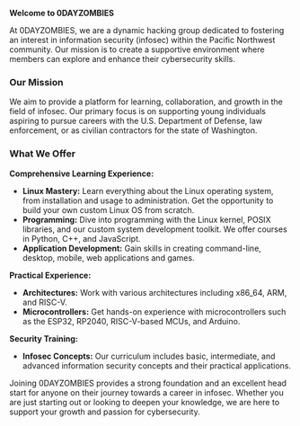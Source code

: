 **Welcome to 0DAYZOMBIES**

At 0DAYZOMBIES, we are a dynamic hacking group dedicated to fostering an interest in information security (infosec) within the Pacific Northwest community. Our mission is to create a supportive environment where members can explore and enhance their cybersecurity skills.

### Our Mission

We aim to provide a platform for learning, collaboration, and growth in the field of infosec. Our primary focus is on supporting young individuals aspiring to pursue careers with the U.S. Department of Defense, law enforcement, or as civilian contractors for the state of Washington.

### What We Offer

**Comprehensive Learning Experience:** 
- **Linux Mastery:** Learn everything about the Linux operating system, from installation and usage to administration. Get the opportunity to build your own custom Linux OS from scratch.
- **Programming:** Dive into programming with the Linux kernel, POSIX libraries, and our custom system development toolkit. We offer courses in Python, C++, and JavaScript.
- **Application Development:** Gain skills in creating command-line, desktop, mobile, web applications and games.

**Practical Experience:**
- **Architectures:** Work with various architectures including x86_64, ARM, and RISC-V.
- **Microcontrollers:** Get hands-on experience with microcontrollers such as the ESP32, RP2040, RISC-V-based MCUs, and Arduino.

**Security Training:**
- **Infosec Concepts:** Our curriculum includes basic, intermediate, and advanced information security concepts and their practical applications.

Joining 0DAYZOMBIES provides a strong foundation and an excellent head start for anyone on their journey towards a career in infosec. Whether you are just starting out or looking to deepen your knowledge, we are here to support your growth and passion for cybersecurity.
